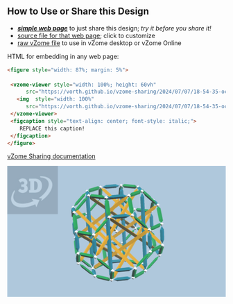 
## How to Use or Share this Design

 - [***simple web page***](<https://vorth.github.io/vzome-sharing/2024/07/07/18-54-35-octahedral-tangle/>) to just share this design; *try it before you share it!*
 - [source file for that web page](<https://github.com/vorth/vzome-sharing/edit/main/2024/07/07/18-54-35-octahedral-tangle/index.md>); click to customize
 - [raw vZome file](<https://raw.githubusercontent.com/vorth/vzome-sharing/main/2024/07/07/18-54-35-octahedral-tangle/octahedral-tangle.vZome>) to use in vZome desktop or vZome Online
 
 HTML for embedding in any web page:
 ```html
<figure style="width: 87%; margin: 5%">
  
  <vzome-viewer style="width: 100%; height: 60vh" 
       src="https://vorth.github.io/vzome-sharing/2024/07/07/18-54-35-octahedral-tangle/octahedral-tangle.vZome" >
    <img  style="width: 100%"
       src="https://vorth.github.io/vzome-sharing/2024/07/07/18-54-35-octahedral-tangle/octahedral-tangle.png" >
  </vzome-viewer>
  <figcaption style="text-align: center; font-style: italic;">
     REPLACE this caption!
  </figcaption>
</figure>

 ```

[vZome Sharing documentation](https://vzome.github.io/vzome/sharing.html#how-it-works)

![Image](<octahedral-tangle.png>)

